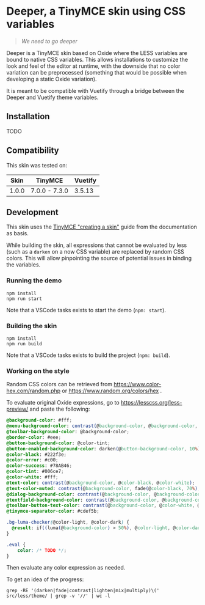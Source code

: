# Deeper, a TinyMCE skin using CSS variables

>_We need to go deeper_

Deeper is a TinyMCE skin based on Oxide where the LESS variables are bound to native CSS variables. This allows installations to customize the look and feel of the editor at runtime, with the downside that no color variation can be preprocessed (something that would be possible when developing a static Oxide variation).

It is meant to be compatible with Vuetify through a bridge between the Deeper and Vuetify theme variables.

## Installation

TODO

## Compatibility

This skin was tested on:

| Skin  | TinyMCE         | Vuetify |
|-------|-----------------|---------|
| 1.0.0 | 7.0.0 - 7.3.0   | 3.5.13  |


## Development

This skin uses the [TinyMCE "creating a skin"](https://www.tiny.cloud/docs/tinymce/7/creating-a-skin/) guide from the documentation as basis.

While building the skin, all expressions that cannot be evaluated by less (such as a `darken` on a now CSS variable) are replaced by random CSS colors. This will allow pinpointing the source of potential issues in binding the variables.

### Running the demo

```shell
npm install
npm run start
```

Note that a VSCode tasks exists to start the demo (`npm: start`).

### Building the skin

```shell
npm install
npm run build
```

Note that a VSCode tasks exists to build the project (`npm: build`).

### Working on the style

Random CSS colors can be retrieved from https://www.color-hex.com/random.php or https://www.random.org/colors/hex .

To evaluate original Oxide expressions, go to https://lesscss.org/less-preview/ and paste the following:
```css
@background-color: #fff;
@menu-background-color: contrast(@background-color, @background-color, lighten(@background-color, 5%));
@toolbar-background-color: @background-color;
@border-color: #eee;
@button-background-color: @color-tint;
@button-enabled-background-color: darken(@button-background-color, 10%);
@color-black: #222f3e;
@color-error: #c00;
@color-success: #78AB46;
@color-tint: #006ce7;
@color-white: #fff;
@text-color: contrast(@background-color, @color-black, @color-white);
@text-color-muted: contrast(@background-color, fade(@color-black, 70%), fade(@color-white, 50%));
@dialog-background-color: contrast(@background-color, @background-color, lighten(@background-color, 5%));
@textfield-background-color: contrast(@background-color, @background-color, lighten(@background-color, 5%));
@toolbar-button-text-color: contrast(@background-color, @color-white, @color-black);
@tinymce-separator-color: #cdef5b;

.bg-luma-checker(@color-light, @color-dark) {
  @result: if((luma(@background-color) > 50%), @color-light, @color-dark);
}

.eval {
	color: /* TODO */;
}
````

Then evaluate any color expression as needed.

To get an idea of the progress:
```shell
grep -RE '(darken|fade|contrast|lighten|mix|multiply)\(' src/less/theme/ | grep -v '//' | wc -l
```
